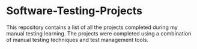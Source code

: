 # Software-Testing-Projects
This repository contains a list of all the projects completed during my manual testing learning. The projects were completed using a combination of manual testing techniques and test management tools.

